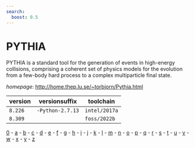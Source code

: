 ```yaml
---
search:
  boost: 0.5
---
```

# PYTHIA

PYTHIA is a standard tool for the generation of events in high-energy collisions,  comprising a coherent set of physics models for the evolution from a few-body hard  process to a complex multiparticle final state.

*homepage*: <http://home.thep.lu.se/~torbjorn/Pythia.html>

version | versionsuffix | toolchain
--------|---------------|----------
``8.226`` | ``-Python-2.7.13`` | ``intel/2017a``
``8.309`` |  | ``foss/2022b``

[0](../0/index.md) - [a](../a/index.md) - [b](../b/index.md) - [c](../c/index.md) - [d](../d/index.md) - [e](../e/index.md) - [f](../f/index.md) - [g](../g/index.md) - [h](../h/index.md) - [i](../i/index.md) - [j](../j/index.md) - [k](../k/index.md) - [l](../l/index.md) - [m](../m/index.md) - [n](../n/index.md) - [o](../o/index.md) - [p](../p/index.md) - [q](../q/index.md) - [r](../r/index.md) - [s](../s/index.md) - [t](../t/index.md) - [u](../u/index.md) - [v](../v/index.md) - [w](../w/index.md) - [x](../x/index.md) - [y](../y/index.md) - [z](../z/index.md)

